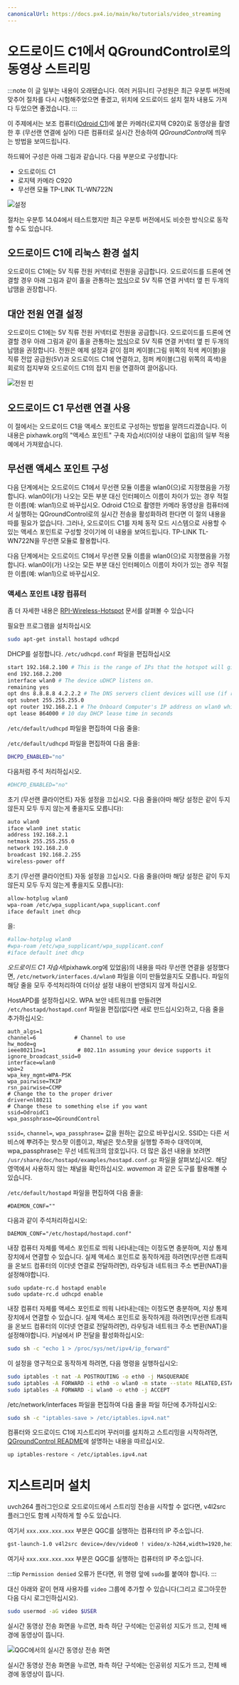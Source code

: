 ```yaml
---
canonicalUrl: https://docs.px4.io/main/ko/tutorials/video_streaming
---
```


# 오드로이드 C1에서 QGroundControl로의 동영상 스트리밍

:::note
이 글 일부는 내용이 오래됐습니다. 여러 커뮤니티 구성원은 최근 우분투 버전에 맞추어 절차를 다시 시험해주었으면 좋겠고, 위치에 오드로이드 설치 절차 내용도 가져다 두었으면 좋겠습니다.
:::

이 주제에서는 보조 컴퓨터([Odroid C1](https://magazine.odroid.com/wp-content/uploads/odroid-c1-user-manual.pdf))에 붙은 카메라(로지텍 C920)로 동영상을 촬영한 후 (무선랜 연결에 실어) 다른 컴퓨터로 실시간 전송하여 *QGroundControl*에 띄우는 방법을 보여드립니다.

하드웨어 구성은 아래 그림과 같습니다. 다음 부분으로 구성합니다:
* 오드로이드 C1
* 로지텍 카메라 C920
* 무선랜 모듈 TP-LINK TL-WN722N

![설정](../../assets/videostreaming/setup_whole.jpg)

절차는 우분투 14.04에서 테스트했지만 최근 우분투 버전에서도 비슷한 방식으로 동작할 수도 있습니다.

## 오드로이드 C1에 리눅스 환경 설치

오드로이드 C1에는 5V 직류 전원 커넥터로 전원을 공급합니다. 오드로이드를 드론에 연결할 경우 아래 그림과 같이 홀을 관통하는 [방식](https://learn.sparkfun.com/tutorials/how-to-solder---through-hole-soldering)으로 5V 직류 연결 커넥터 옆 핀 두개의 납땜을 권장합니다.

## 대안 전원 연결 설정

오드로이드 C1에는 5V 직류 전원 커넥터로 전원을 공급합니다. 오드로이드를 드론에 연결할 경우 아래 그림과 같이 홀을 관통하는 [방식](https://learn.sparkfun.com/tutorials/how-to-solder---through-hole-soldering)으로 5V 직류 연결 커넥터 옆 핀 두개의 납땜을 권장합니다. 전원은 예제 설정과 같이 점퍼 케이블(그림 위쪽의 적색 케이블)을 직류 전압 공급원(5V)과 오드로이드 C1에 연결하고, 점퍼 케이블(그림 위쪽의 흑색)을 회로의 접지부와 오드로이드 C1의 접지 핀을 연결하여 끌어옵니다.

![전원 핀](../../assets/videostreaming/power-pins.jpg)

## 오드로이드 C1 무선랜 연결 사용

이 절에서는 오드로이드 C1을 액세스 포인트로 구성하는 방법을 알려드리겠습니다. 이 내용은 pixhawk.org의 "액세스 포인트" 구축 자습서(더이상 내용이 없음)의 일부 적용 예에서 가져왔습니다.


## 무선랜 액세스 포인트 구성

다음 단계에서는 오드로이드 C1에서 무선랜 모듈 이름을 wlan0(으)로 지정했음을 가정합니다. wlan0이(가) 나오는 모든 부분 대신 인터페이스 이름이 차이가 있는 경우 적절한 이름(예: wlan1)으로 바꾸십시오. Odroid C1으로 촬영한 카메라 동영상을 컴퓨터에서 실행하는 QGroundControl로의 실시간 전송을 활성화하려 한다면 이 절의 내용을 따를 필요가 없습니다. 그러나, 오드로이드 C1를 자체 동작 모드 시스템으로 사용할 수 있는 액세스 포인트로 구성할 것이기에 이 내용을 보여드립니다. TP-LINK TL-WN722N을 무선랜 모듈로 활용합니다.

다음 단계에서는 오드로이드 C1에서 무선랜 모듈 이름을 wlan0(으)로 지정했음을 가정합니다. wlan0이(가) 나오는 모든 부분 대신 인터페이스 이름이 차이가 있는 경우 적절한 이름(예: wlan1)으로 바꾸십시오.

### 액세스 포인트 내장 컴퓨터

좀 더 자세한 내용은 [RPI-Wireless-Hotspot](http://elinux.org/RPI-Wireless-Hotspot) 문서를 살펴볼 수 있습니다

필요한 프로그램을 설치하십시오


```bash
sudo apt-get install hostapd udhcpd
```

DHCP를 설정합니다. `/etc/udhcpd.conf` 파일을 편집하십시오

```bash
start 192.168.2.100 # This is the range of IPs that the hotspot will give to client devices.
end 192.168.2.200
interface wlan0 # The device uDHCP listens on.
remaining yes
opt dns 8.8.8.8 4.2.2.2 # The DNS servers client devices will use (if routing through the Ethernet link).
opt subnet 255.255.255.0
opt router 192.168.2.1 # The Onboard Computer's IP address on wlan0 which we will set up shortly.
opt lease 864000 # 10 day DHCP lease time in seconds
```
`/etc/default/udhcpd` 파일을 편집하여 다음 줄을:

`/etc/default/udhcpd` 파일을 편집하여 다음 줄을:

```bash
DHCPD_ENABLED="no"
```

다음처럼 주석 처리하십시오.

```bash
#DHCPD_ENABLED="no"
```

초기 (무선랜 클라이언트) 자동 설정을 끄십시오. 다음 줄을(아마 해당 설정은 같이 두지 않든지 모두 두지 않는게 좋을지도 모릅니다):

```sh
auto wlan0
iface wlan0 inet static
address 192.168.2.1
netmask 255.255.255.0
network 192.168.2.0
broadcast 192.168.2.255
wireless-power off
```

초기 (무선랜 클라이언트) 자동 설정을 끄십시오. 다음 줄을(아마 해당 설정은 같이 두지 않든지 모두 두지 않는게 좋을지도 모릅니다):

```sh
allow-hotplug wlan0
wpa-roam /etc/wpa_supplicant/wpa_supplicant.conf
iface default inet dhcp
```
을:

```sh
#allow-hotplug wlan0
#wpa-roam /etc/wpa_supplicant/wpa_supplicant.conf
#iface default inet dhcp
```

*오드로이드 C1 자습서*(pixhawk.org에 있었음)의 내용을 따라 무선랜 연결을 설정했다면, `/etc/network/interfaces.d/wlan0` 파일을 이미 만들었을지도 모릅니다. 파일의 해당 줄을 모두 주석처리하여 더이상 설정 내용이 반영되지 않게 하십시오.

HostAPD를 설정하십시오. WPA 보안 네트워크를 만들려면 `/etc/hostapd/hostapd.conf` 파일을 편집(없다면 새로 만드십시오)하고, 다음 줄을 추가하십시오:


```
auth_algs=1
channel=6            # Channel to use
hw_mode=g
ieee80211n=1          # 802.11n assuming your device supports it
ignore_broadcast_ssid=0
interface=wlan0
wpa=2
wpa_key_mgmt=WPA-PSK
wpa_pairwise=TKIP
rsn_pairwise=CCMP
# Change the to the proper driver
driver=nl80211
# Change these to something else if you want
ssid=OdroidC1
wpa_passphrase=QGroundControl
```

`ssid=`, `channel=`, `wpa_passphrase=` 값을 원하는 값으로 바꾸십시오. SSID는 다른 서비스에 뿌려주는 핫스팟 이름이고, 채널은 핫스팟을 실행할 주파수 대역이며, wpa_passphrase는 무선 네트워크의 암호입니다. 더 많은 옵션 내용을 보려면 `/usr/share/doc/hostapd/examples/hostapd.conf.gz` 파일을 살펴보십시오. 해당 영역에서 사용하지 않는 채널을 확인하십시오. *wavemon* 과 같은 도구를 활용해볼 수 있습니다.

`/etc/default/hostapd` 파일을 편집하여 다음 줄을:

```
#DAEMON_CONF=""
```
다음과 같이 주석처리하십시오:
```
DAEMON_CONF="/etc/hostapd/hostapd.conf"
```
내장 컴퓨터 자체를 액세스 포인트로 띄워 나타내는데는 이정도면 충분하며, 지상 통제 장치에서 연결할 수 있습니다. 실제 액세스 포인트로 동작하게끔 하려면(무선랜 트래픽을 온보드 컴퓨터의 이더넷 연결로 전달하려면), 라우팅과 네트워크 주소 변환(NAT)을 설정해야합니다.

```
sudo update-rc.d hostapd enable
sudo update-rc.d udhcpd enable
```

내장 컴퓨터 자체를 액세스 포인트로 띄워 나타내는데는 이정도면 충분하며, 지상 통제 장치에서 연결할 수 있습니다. 실제 액세스 포인트로 동작하게끔 하려면(무선랜 트래픽을 온보드 컴퓨터의 이더넷 연결로 전달하려면), 라우팅과 네트워크 주소 변환(NAT)을 설정해야합니다. 커널에서 IP 전달을 활성화하십시오:

```sh
sudo sh -c "echo 1 > /proc/sys/net/ipv4/ip_forward"
```

이 설정을 영구적으로 동작하게 하려면, 다음 명령을 실행하십시오:

```sh
sudo iptables -t nat -A POSTROUTING -o eth0 -j MASQUERADE
sudo iptables -A FORWARD -i eth0 -o wlan0 -m state --state RELATED,ESTABLISHED -j ACCEPT
sudo iptables -A FORWARD -i wlan0 -o eth0 -j ACCEPT
```

/etc/network/interfaces 파일을 편집하여 다음 줄을 파일 하단에 추가하십시오:

```sh
sudo sh -c "iptables-save > /etc/iptables.ipv4.nat"
```

컴퓨터와 오드로이드 C1에 지스트리머 꾸러미를 설치하고 스트리밍을 시작하려면, [QGroundControl README](https://github.com/mavlink/qgroundcontrol/blob/master/src/VideoReceiver/README.md)에 설명하는 내용을 따르십시오.

```sh
up iptables-restore < /etc/iptables.ipv4.nat
```

# 지스트리머 설치

uvch264 플러그인으로 오드로이드에서 스트리밍 전송을 시작할 수 없다면, v4l2src 플러그인도 함께 시작하게 할 수도 있습니다.

여기서 `xxx.xxx.xxx.xxx` 부분은 QGC를 실행하는 컴퓨터의 IP 주소입니다.

```sh
gst-launch-1.0 v4l2src device=/dev/video0 ! video/x-h264,width=1920,height=1080,framerate=24/1 ! h264parse ! rtph264pay ! udpsink host=xxx.xxx.xxx.xxx port=5000
```
여기사 `xxx.xxx.xxx.xxx` 부분은 QGC를 실행하는 컴퓨터의 IP 주소입니다.

:::tip
`Permission denied` 오류가 뜬다면, 위 명령 앞에 `sudo`를 붙여야 합니다.
:::

대신 아래와 같이 현재 사용자를 `video` 그룹에 추가할 수 있습니다(그리고 로그아웃한 다음 다시 로그인하십시오).

  ```sh
  sudo usermod -aG video $USER
  ```

실시간 동영상 전송 화면을 누르면, 좌측 하단 구석에는 인공위성 지도가 뜨고, 전체 배경에 동영상이 뜹니다.

![QGC에서의 실시간 동영상 전송 화면](../../assets/videostreaming/qgc-screenshot.png)

실시간 동영상 전송 화면을 누르면, 좌측 하단 구석에는 인공위성 지도가 뜨고, 전체 배경에 동영상이 뜹니다.
